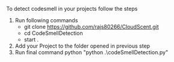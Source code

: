 To detect codesmell in your projects follow the steps
1. Run following commands
    - git clone https://github.com/rajs80266/CloudScent.git
    - cd CodeSmellDetection
    - start .
2. Add your Project to the folder opened in previous step
3. Run final command python "python .\codeSmellDetection.py"
